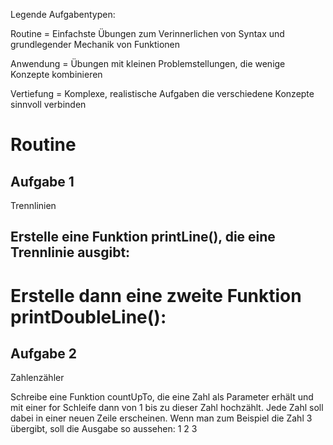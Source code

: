 Legende Aufgabentypen:

Routine = Einfachste Übungen zum Verinnerlichen von Syntax und grundlegender Mechanik von Funktionen

Anwendung = Übungen mit kleinen Problemstellungen, die wenige Konzepte kombinieren

Vertiefung = Komplexe, realistische Aufgaben die verschiedene Konzepte sinnvoll verbinden


# Routine

## Aufgabe 1

Trennlinien

Erstelle eine Funktion printLine(), die eine Trennlinie ausgibt:
----------


Erstelle dann eine zweite Funktion printDoubleLine():
==========



## Aufgabe 2

Zahlenzähler

Schreibe eine Funktion countUpTo, die eine Zahl als Parameter erhält und mit einer for Schleife dann von 1 bis zu dieser Zahl hochzählt. Jede Zahl soll dabei in einer neuen Zeile erscheinen.
Wenn man zum Beispiel die Zahl 3 übergibt, soll die Ausgabe so aussehen:
1
2
3
